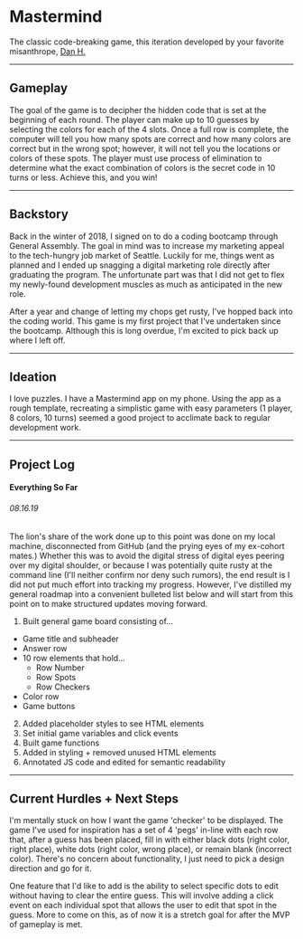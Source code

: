 # Mastermind
The classic code-breaking game, this iteration developed by your favorite misanthrope, [Dan H.](https://danheyward.github.io/danheyward-portfolio/)
***
## Gameplay
The goal of the game is to decipher the hidden code that is set at the beginning of each round. The player can make up to 10 guesses by selecting the colors for each of the 4 slots. Once a full row is complete, the computer will tell you how many spots are correct and how many colors are correct but in the wrong spot; however, it will not tell you the locations or colors of these spots. The player must use process of elimination to determine what the exact combination of colors is the secret code in 10 turns or less. Achieve this, and you win!
***
## Backstory
Back in the winter of 2018, I signed on to do a coding bootcamp through General Assembly. The goal in mind was to increase my marketing appeal to the tech-hungry job market of Seattle. Luckily for me, things went as planned and I ended up snagging a digital marketing role directly after graduating the program. The unfortunate part was that I did not get to flex my newly-found development muscles as much as anticipated in the new role.

After a year and change of letting my chops get rusty, I've hopped back into the coding world. This game is my first project that I've undertaken since the bootcamp. Although this is long overdue, I'm excited to pick back up where I left off.
***
## Ideation
I love puzzles. I have a Mastermind app on my phone. Using the app as a rough template, recreating a simplistic game with easy parameters (1 player, 8 colors, 10 turns) seemed a good project to acclimate back to regular development work.
***
## Project Log
#### Everything So Far
###### 08.16.19
The lion's share of the work done up to this point was done on my local machine, disconnected from GitHub (and the prying eyes of my ex-cohort mates.) Whether this was to avoid the digital stress of digital eyes peering over my digital shoulder, or because I was potentially quite rusty at the command line (I'll neither confirm nor deny such rumors), the end result is I did not put much effort into tracking my progress. However, I've distilled my general roadmap into a convenient bulleted list below and will start from this point on to make structured updates moving forward.

1. Built general game board consisting of...
  * Game title and subheader
  * Answer row
  * 10 row elements that hold...
    * Row Number
    * Row Spots
    * Row Checkers
  * Color row
  * Game buttons
2. Added placeholder styles to see HTML elements
3. Set initial game variables and click events
4. Built game functions
5. Added in styling + removed unused HTML elements
6. Annotated JS code and edited for semantic readability
***
## Current Hurdles + Next Steps
I'm mentally stuck on how I want the game 'checker' to be displayed. The game I've used for inspiration has a set of 4 'pegs' in-line with each row that, after a guess has been placed, fill in with either black dots (right color, right place), white dots (right color, wrong place), or remain blank (incorrect color). There's no concern about functionality, I just need to pick a design direction and go for it.

One feature that I'd like to add is the ability to select specific dots to edit without having to clear the entire guess. This will involve adding a click event on each individual spot that allows the user to edit that spot in the guess. More to come on this, as of now it is a stretch goal for after the MVP of gameplay is met.
